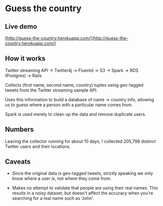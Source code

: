 # Guess the country

## Live demo

[http://guess-the-country.herokuapp.com/](http://guess-the-country.herokuapp.com/)

## How it works

Twitter streaming API -> Twitter4j -> Fluentd -> S3 -> Spark -> RDS (Postgres) -> Rails

Collects (first name, second name, country) tuples using geo-tagged tweets from the Twitter streaming sample API.

Uses this information to build a database of name -> country info, allowing us to guess where a person with a particular name comes from.

Spark is used merely to clean up the data and remove duplicate users.

## Numbers

Leaving the collector running for about 10 days, I collected 205,798 distinct Twitter users and their locations.

## Caveats

* Since the original data is geo-tagged tweets, strictly speaking we only know where a user _is_, not where they come from.

* Makes no attempt to validate that people are using their real names. This results in a noisy dataset, but doesn't affect the accuracy when you're searching for a real name such as 'John'.


